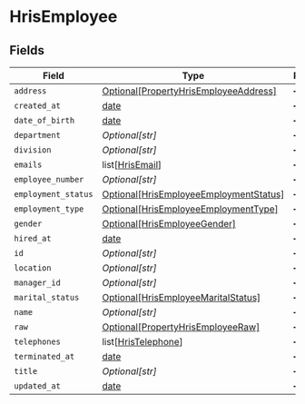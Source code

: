 # HrisEmployee


## Fields

| Field                                                                                         | Type                                                                                          | Required                                                                                      | Description                                                                                   |
| --------------------------------------------------------------------------------------------- | --------------------------------------------------------------------------------------------- | --------------------------------------------------------------------------------------------- | --------------------------------------------------------------------------------------------- |
| `address`                                                                                     | [Optional[PropertyHrisEmployeeAddress]](../../models/shared/propertyhrisemployeeaddress.md)   | :heavy_minus_sign:                                                                            | N/A                                                                                           |
| `created_at`                                                                                  | [date](https://docs.python.org/3/library/datetime.html#date-objects)                          | :heavy_minus_sign:                                                                            | N/A                                                                                           |
| `date_of_birth`                                                                               | [date](https://docs.python.org/3/library/datetime.html#date-objects)                          | :heavy_minus_sign:                                                                            | N/A                                                                                           |
| `department`                                                                                  | *Optional[str]*                                                                               | :heavy_minus_sign:                                                                            | N/A                                                                                           |
| `division`                                                                                    | *Optional[str]*                                                                               | :heavy_minus_sign:                                                                            | N/A                                                                                           |
| `emails`                                                                                      | list[[HrisEmail](../../models/shared/hrisemail.md)]                                           | :heavy_minus_sign:                                                                            | N/A                                                                                           |
| `employee_number`                                                                             | *Optional[str]*                                                                               | :heavy_minus_sign:                                                                            | N/A                                                                                           |
| `employment_status`                                                                           | [Optional[HrisEmployeeEmploymentStatus]](../../models/shared/hrisemployeeemploymentstatus.md) | :heavy_minus_sign:                                                                            | N/A                                                                                           |
| `employment_type`                                                                             | [Optional[HrisEmployeeEmploymentType]](../../models/shared/hrisemployeeemploymenttype.md)     | :heavy_minus_sign:                                                                            | N/A                                                                                           |
| `gender`                                                                                      | [Optional[HrisEmployeeGender]](../../models/shared/hrisemployeegender.md)                     | :heavy_minus_sign:                                                                            | N/A                                                                                           |
| `hired_at`                                                                                    | [date](https://docs.python.org/3/library/datetime.html#date-objects)                          | :heavy_minus_sign:                                                                            | N/A                                                                                           |
| `id`                                                                                          | *Optional[str]*                                                                               | :heavy_minus_sign:                                                                            | N/A                                                                                           |
| `location`                                                                                    | *Optional[str]*                                                                               | :heavy_minus_sign:                                                                            | N/A                                                                                           |
| `manager_id`                                                                                  | *Optional[str]*                                                                               | :heavy_minus_sign:                                                                            | N/A                                                                                           |
| `marital_status`                                                                              | [Optional[HrisEmployeeMaritalStatus]](../../models/shared/hrisemployeemaritalstatus.md)       | :heavy_minus_sign:                                                                            | N/A                                                                                           |
| `name`                                                                                        | *Optional[str]*                                                                               | :heavy_minus_sign:                                                                            | N/A                                                                                           |
| `raw`                                                                                         | [Optional[PropertyHrisEmployeeRaw]](../../models/shared/propertyhrisemployeeraw.md)           | :heavy_minus_sign:                                                                            | N/A                                                                                           |
| `telephones`                                                                                  | list[[HrisTelephone](../../models/shared/hristelephone.md)]                                   | :heavy_minus_sign:                                                                            | N/A                                                                                           |
| `terminated_at`                                                                               | [date](https://docs.python.org/3/library/datetime.html#date-objects)                          | :heavy_minus_sign:                                                                            | N/A                                                                                           |
| `title`                                                                                       | *Optional[str]*                                                                               | :heavy_minus_sign:                                                                            | N/A                                                                                           |
| `updated_at`                                                                                  | [date](https://docs.python.org/3/library/datetime.html#date-objects)                          | :heavy_minus_sign:                                                                            | N/A                                                                                           |